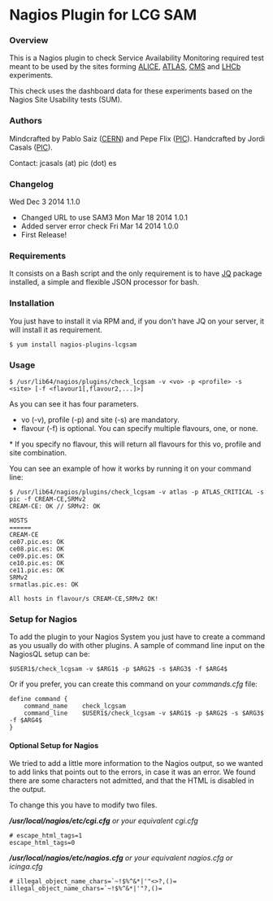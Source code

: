 Nagios Plugin for LCG SAM
=========================

### Overview
This is a Nagios plugin to check Service Availability Monitoring required test meant to be used by the sites forming [ALICE](http://home.web.cern.ch/about/experiments/alice), [ATLAS](http://home.web.cern.ch/about/experiments/atlas), [CMS](http://home.web.cern.ch/about/experiments/cms) and [LHCb](http://home.web.cern.ch/about/experiments/lhcb) experiments.

This check uses the dashboard data for these experiments based on the Nagios Site Usability tests (SUM).

### Authors
Mindcrafted by Pablo Saiz ([CERN](http://www.cern.ch)) and Pepe Flix ([PIC](http://www.pic.es)). Handcrafted by Jordi Casals ([PIC](http://www.pic.es)).

Contact: jcasals (at) pic (dot) es

### Changelog
Wed Dec 3 2014 1.1.0
- Changed URL to use SAM3
Mon Mar 18 2014 1.0.1
- Added server error check
Fri Mar 14 2014 1.0.0
- First Release!

### Requirements
It consists on a Bash script and the only requirement is to have [JQ](http://stedolan.github.io/jq/) package installed, a simple and flexible JSON processor for bash.

### Installation
You just have to install it via RPM and, if you don't have JQ on your server, it will install it as requirement.
```
$ yum install nagios-plugins-lcgsam
```

### Usage
```
$ /usr/lib64/nagios/plugins/check_lcgsam -v <vo> -p <profile> -s <site> [-f <flavour1[,flavour2,...]>]
```
As you can see it has four parameters. 
- vo (-v), profile (-p) and site (-s) are mandatory. 
- flavour (-f) is optional. You can specify multiple flavours, one, or none. 

\* If you specify no flavour, this will return all flavours for this vo, profile and site combination.

You can see an example of how it works by running it on your command line:
```
$ /usr/lib64/nagios/plugins/check_lcgsam -v atlas -p ATLAS_CRITICAL -s pic -f CREAM-CE,SRMv2
CREAM-CE: OK // SRMv2: OK

HOSTS
======
CREAM-CE
ce07.pic.es: OK
ce08.pic.es: OK
ce09.pic.es: OK
ce10.pic.es: OK
ce11.pic.es: OK
SRMv2
srmatlas.pic.es: OK

All hosts in flavour/s CREAM-CE,SRMv2 OK!
```

### Setup for Nagios
To add the plugin to your Nagios System you just have to create a command as you usually do with other plugins. A sample of command line input on the NagiosQL setup can be:
```
$USER1$/check_lcgsam -v $ARG1$ -p $ARG2$ -s $ARG3$ -f $ARG4$
```
Or if you prefer, you can create this command on your *commands.cfg* file:
```
define command {
    command_name    check_lcgsam
    command_line    $USER1$/check_lcgsam -v $ARG1$ -p $ARG2$ -s $ARG3$ -f $ARG4$
}
```

#### Optional Setup for Nagios
We tried to add a little more information to the Nagios output, so we wanted to add links that points out to the errors, in case it was an error. We found there are some characters not admitted, and that the HTML is disabled in the output. 

To change this you have to modify two files.

***/usr/local/nagios/etc/cgi.cfg*** *or your equivalent cgi.cfg*
```
# escape_html_tags=1
escape_html_tags=0
```
***/usr/local/nagios/etc/nagios.cfg*** *or your equivalent nagios.cfg or icinga.cfg*
```
# illegal_object_name_chars=`~!$%^&*|'"<>?,()=
illegal_object_name_chars=`~!$%^&*|'"?,()=
```


